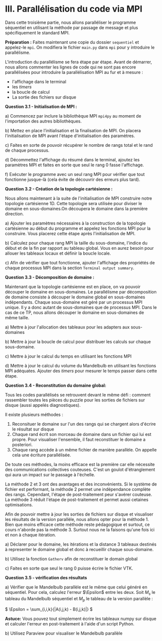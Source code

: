 # III. Parallélisation du code via MPI

Dans cette troisième partie, nous allons paralléliser le programme séquentiel en utilisant la méthode par passage de message et plus spécifiquement le standard MPI.

**Préparation :** Faites maintenant une copie du dossier `sequentiel` et appelez-le `mpi`.
On modifiera le fichier `main.py` dans `mpi` pour y introduire le parallélisme.

L'introduction du parallélisme se fera étape par étape. Avant de démarrer, nous allons commenter les lignes de code qui ne sont pas encore parallélisées pour introduire la parallélisation MPI au fur et à mesure :

* l'affichage dans le terminal
* les *timers*
* la boucle de calcul
* La sortie des fichiers sur disque

**Question 3.1 - Initialisation de MPI :**

a) Commencez par inclure la bibliothèque MPI `mpi4py` au moment de l'importation des autres bibliothèques.

b) Mettez en place l’initialisation et la finalisation de MPI. On placera l'initialisation de MPI avant l'étape d'initialisation des paramètres.

c) Faites en sorte de pouvoir récupérer le nombre de rangs total et le rand de chaque processus.

d) Décommettez l'affichage du résumé dans le terminal, ajoutez les paramètres MPI et faites en sorte que seul le rang 0 fasse l'affichage.

f) Exécuter le programme avec un seul rang MPI pour vérifier que tout fonctionne jusque-là (cela évite de découvrir des erreurs plus tard).

**Question 3.2 - Création de la topologie cartésienne :**

Nous allons maintenant à la suite de l'initialisation de MPI construire notre topologie cartésienne 1D. Cette topologie sera utilisée pour diviser le domaine en sous-domaines.On découpera le domaine dans la première direction.

a) Ajouter les paramètres nécessaires à la construction de la topologie cartésienne au début du programme et appelez les fonctions MPI pour la construire. Vous placerez cette étape après l'initialisation de MPI.

b) Calculez pour chaque rang MPI la taille du sous-domaine, l'indice du début et de la fin par rapport au tableau global. Vous en aurez besoin pour allouer les tableaux locaux et définir la boucle locale.

c) Afin de vérifier que tout fonctionne, ajouter l'affichage des propriétés de chaque processus MPI dans la section `Terminal output summary`.

**Question 3.3 - Décomposition de domaine :**

Maintenant que la topologie cartésienne est en place, on va pouvoir découper le domaine en sous-domaines.
Le parallélisme par décomposition de domaine consiste à découper le domaine global en sous-domaines indépendants.
Chaque sous-domaine est géré par un processus MPI unique.
Il y a donc autant de sous-domaines que de processus MPI.
Dans le cas de ce TP, nous allons découper le domaine en sous-domaines de même taille.

a) Mettre à jour l'allocation des tableaux pour les adapters aux sous-domaines

b) Mettre à jour la boucle de calcul pour distribuer les calculs sur chaque sous-domaine.

c) Mettre à jour le calcul du temps en utilisant les fonctions MPI

d) Mettre à jour le calcul du volume du Mandelbulb en utilisant les fonctions MPI adéquates. Ajouter des *timers* pour mesurer le temps passer dans cette étape.

**Question 3.4 - Reconstitution du domaine global:**

Tous les codes parallélisés se retrouvent devant le même défi : comment rassembler toutes les pièces du puzzle pour les sorties de fichiers sur disque (aussi appelés diagnostiques). 

Il existe plusieurs méthodes :

1. Reconsituer le domaine sur l'un des rangs qui se chargent alors d'écrire le résultat sur disque
2. Chaque rand écrit son morceau de domaine dans un fichier qui lui est propre. Pour visualiser l'ensemble, il faut reconstituer le domaine a posteriori.
3. Chaque rang accède à un même fichier de manière parallèle. On appelle cela une écriture parallélisée.

De toute ces méthodes, la moins efficace est la première car elle nécessite des communications collectives couteuses. C'est un goulot d'étranglement qui aura un impact sur le passage à l'échelle. 

La méthode 2 et 3 ont des avantages et des inconvénients. Si le système de fichier est performant, la méthode 2 permet une indépendance complète des rangs. Cependant, l'étape de post-traitement peur s'avérer couteuse. La méthode 3 réduit l'étape de post-traitement et permet aussi cetaines optimisations.

Afin de pouvoir mettre à jour les sorties de fichiers sur disque et visualiser les résultats de la version parallèle, nous allons opter pour la méthode 1. Bien que moins efficace cette méthode reste pédagogique et surtout, ce cours n'aborde pas la méthode 3. Surtout nous ne la faisons qu'une fois ici et non à chaque itération.

a) Déclarer pour le domaine, les itérations et la distance 3 tableaux destinés à representer le domaine global et donc à recueillir chaque sous-domaine.

b) Utilisez la fonction `Gatherv` afin de reconstituer le domain global

c) Faites en sorte que seul le rang 0 puisse écrire le fichier VTK.

**Question 3.5 - vérification des résultats** 

a) Vérifier que le Mandelbulb parallèle est le même que celui généré en séquentiel. Pour cela, calculez l'erreur $\Epsilon$ entre les deux. Soit $M_s$ le tableau du Mandelbulb séquentiel et $M_p$ le tableau de la version parallèle :

$
\Epsilon = \sum_{i,i,k}{\|A(i,j,k) - B(i,j,k)\|}
$

**Astuce:** Vous pouvez tout simplement écrire les tableaux numpy sur disque et calculer l'erreur en post-traitement à l'aide d'un script Python.

b) Utilisez Paraview pour visualiser le Mandelbulb parallèle
